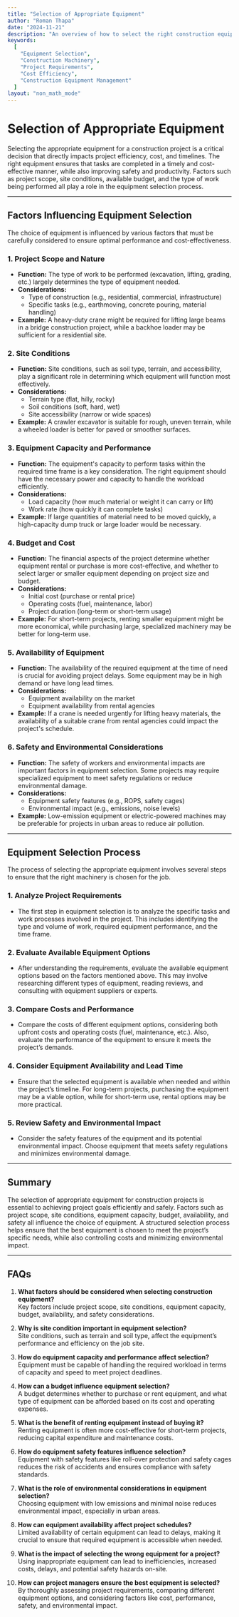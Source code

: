 ```yaml
---
title: "Selection of Appropriate Equipment"
author: "Roman Thapa"
date: "2024-11-21"
description: "An overview of how to select the right construction equipment based on the project requirements and conditions."
keywords:
  [
    "Equipment Selection",
    "Construction Machinery",
    "Project Requirements",
    "Cost Efficiency",
    "Construction Equipment Management"
  ]
layout: "non_math_mode"
---
```


# Selection of Appropriate Equipment

Selecting the appropriate equipment for a construction project is a critical decision that directly impacts project efficiency, cost, and timelines. The right equipment ensures that tasks are completed in a timely and cost-effective manner, while also improving safety and productivity. Factors such as project scope, site conditions, available budget, and the type of work being performed all play a role in the equipment selection process.

---

## Factors Influencing Equipment Selection

The choice of equipment is influenced by various factors that must be carefully considered to ensure optimal performance and cost-effectiveness.

### **1. Project Scope and Nature**
   - **Function:** The type of work to be performed (excavation, lifting, grading, etc.) largely determines the type of equipment needed.
   - **Considerations:**
     - Type of construction (e.g., residential, commercial, infrastructure)
     - Specific tasks (e.g., earthmoving, concrete pouring, material handling)
   - **Example:** A heavy-duty crane might be required for lifting large beams in a bridge construction project, while a backhoe loader may be sufficient for a residential site.

### **2. Site Conditions**
   - **Function:** Site conditions, such as soil type, terrain, and accessibility, play a significant role in determining which equipment will function most effectively.
   - **Considerations:**
     - Terrain type (flat, hilly, rocky)
     - Soil conditions (soft, hard, wet)
     - Site accessibility (narrow or wide spaces)
   - **Example:** A crawler excavator is suitable for rough, uneven terrain, while a wheeled loader is better for paved or smoother surfaces.

### **3. Equipment Capacity and Performance**
   - **Function:** The equipment's capacity to perform tasks within the required time frame is a key consideration. The right equipment should have the necessary power and capacity to handle the workload efficiently.
   - **Considerations:**
     - Load capacity (how much material or weight it can carry or lift)
     - Work rate (how quickly it can complete tasks)
   - **Example:** If large quantities of material need to be moved quickly, a high-capacity dump truck or large loader would be necessary.

### **4. Budget and Cost**
   - **Function:** The financial aspects of the project determine whether equipment rental or purchase is more cost-effective, and whether to select larger or smaller equipment depending on project size and budget.
   - **Considerations:**
     - Initial cost (purchase or rental price)
     - Operating costs (fuel, maintenance, labor)
     - Project duration (long-term or short-term usage)
   - **Example:** For short-term projects, renting smaller equipment might be more economical, while purchasing large, specialized machinery may be better for long-term use.

### **5. Availability of Equipment**
   - **Function:** The availability of the required equipment at the time of need is crucial for avoiding project delays. Some equipment may be in high demand or have long lead times.
   - **Considerations:**
     - Equipment availability on the market
     - Equipment availability from rental agencies
   - **Example:** If a crane is needed urgently for lifting heavy materials, the availability of a suitable crane from rental agencies could impact the project's schedule.

### **6. Safety and Environmental Considerations**
   - **Function:** The safety of workers and environmental impacts are important factors in equipment selection. Some projects may require specialized equipment to meet safety regulations or reduce environmental damage.
   - **Considerations:**
     - Equipment safety features (e.g., ROPS, safety cages)
     - Environmental impact (e.g., emissions, noise levels)
   - **Example:** Low-emission equipment or electric-powered machines may be preferable for projects in urban areas to reduce air pollution.

---

## Equipment Selection Process

The process of selecting the appropriate equipment involves several steps to ensure that the right machinery is chosen for the job.

### **1. Analyze Project Requirements**
   - The first step in equipment selection is to analyze the specific tasks and work processes involved in the project. This includes identifying the type and volume of work, required equipment performance, and the time frame.

### **2. Evaluate Available Equipment Options**
   - After understanding the requirements, evaluate the available equipment options based on the factors mentioned above. This may involve researching different types of equipment, reading reviews, and consulting with equipment suppliers or experts.

### **3. Compare Costs and Performance**
   - Compare the costs of different equipment options, considering both upfront costs and operating costs (fuel, maintenance, etc.). Also, evaluate the performance of the equipment to ensure it meets the project’s demands.

### **4. Consider Equipment Availability and Lead Time**
   - Ensure that the selected equipment is available when needed and within the project’s timeline. For long-term projects, purchasing the equipment may be a viable option, while for short-term use, rental options may be more practical.

### **5. Review Safety and Environmental Impact**
   - Consider the safety features of the equipment and its potential environmental impact. Choose equipment that meets safety regulations and minimizes environmental damage.

---

## Summary

The selection of appropriate equipment for construction projects is essential to achieving project goals efficiently and safely. Factors such as project scope, site conditions, equipment capacity, budget, availability, and safety all influence the choice of equipment. A structured selection process helps ensure that the best equipment is chosen to meet the project’s specific needs, while also controlling costs and minimizing environmental impact.

---

## FAQs

1. **What factors should be considered when selecting construction equipment?**  
   Key factors include project scope, site conditions, equipment capacity, budget, availability, and safety considerations.

2. **Why is site condition important in equipment selection?**  
   Site conditions, such as terrain and soil type, affect the equipment’s performance and efficiency on the job site.

3. **How do equipment capacity and performance affect selection?**  
   Equipment must be capable of handling the required workload in terms of capacity and speed to meet project deadlines.

4. **How can a budget influence equipment selection?**  
   A budget determines whether to purchase or rent equipment, and what type of equipment can be afforded based on its cost and operating expenses.

5. **What is the benefit of renting equipment instead of buying it?**  
   Renting equipment is often more cost-effective for short-term projects, reducing capital expenditure and maintenance costs.

6. **How do equipment safety features influence selection?**  
   Equipment with safety features like roll-over protection and safety cages reduces the risk of accidents and ensures compliance with safety standards.

7. **What is the role of environmental considerations in equipment selection?**  
   Choosing equipment with low emissions and minimal noise reduces environmental impact, especially in urban areas.

8. **How can equipment availability affect project schedules?**  
   Limited availability of certain equipment can lead to delays, making it crucial to ensure that required equipment is accessible when needed.

9. **What is the impact of selecting the wrong equipment for a project?**  
   Using inappropriate equipment can lead to inefficiencies, increased costs, delays, and potential safety hazards on-site.

10. **How can project managers ensure the best equipment is selected?**  
    By thoroughly assessing project requirements, comparing different equipment options, and considering factors like cost, performance, safety, and environmental impact.
